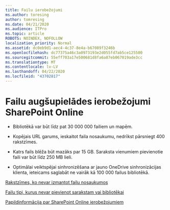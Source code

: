 ```yaml
---
title: Failu ierobežojumi
ms.author: toresing
author: tomresing
ms.date: 04/21/2020
ms.audience: ITPro
ms.topic: article
ROBOTS: NOINDEX, NOFOLLOW
localization_priority: Normal
ms.assetid: dc0eb9d1-aec4-4c37-8e4a-b67089f3246b
ms.openlocfilehash: dc77375a46c3a0973193e2d055fd7ab5ce125500
ms.sourcegitcommit: 55eff703a17e500681d8fa6a87eb067019ade3cc
ms.translationtype: MT
ms.contentlocale: lv-LV
ms.lasthandoff: 04/22/2020
ms.locfileid: "43702817"
---
```

# <a name="file-upload-limits-in-sharepoint-online"></a>Failu augšupielādes ierobežojumi SharePoint Online

- Bibliotēkā var būt līdz pat 30 000 000 failiem un mapēm.
    
- Kopējais URL garums, ieskaitot faila nosaukumu, nedrīkst pārsniegt 400 rakstzīmes.
    
- Katrs fails blēža būt mazāks par 15 GB. Saraksta vienumiem pievienotie faili var būt līdz 250 MB lieli.
    
- Optimālai veiktspējai sinhronizēšana ar jauno OneDrive sinhronizācijas klienta, ieteicams saglabāt ne vairāk kā 100 000 failus bibliotēkā. 
    
[Rakstzīmes, ko nevar izmantot failu nosaukumos](https://go.microsoft.com/fwlink/?linkid=866430)
  
[Failu tipi, kurus nevar pievienot sarakstam vai bibliotēkai](https://go.microsoft.com/fwlink/?linkid=273757)
  
[Papildinformācija par SharePoint Online ierobežojumiem](https://go.microsoft.com/fwlink/?linkid=271273)
  

